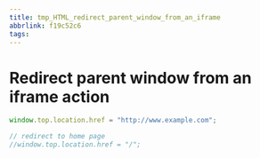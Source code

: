 ```yaml
---
title: tmp_HTML_redirect_parent_window_from_an_iframe
abbrlink: f19c52c6
tags:
---
```

Redirect parent window from an iframe action
===

```js
window.top.location.href = "http://www.example.com";

// redirect to home page
//window.top.location.href = "/";
```